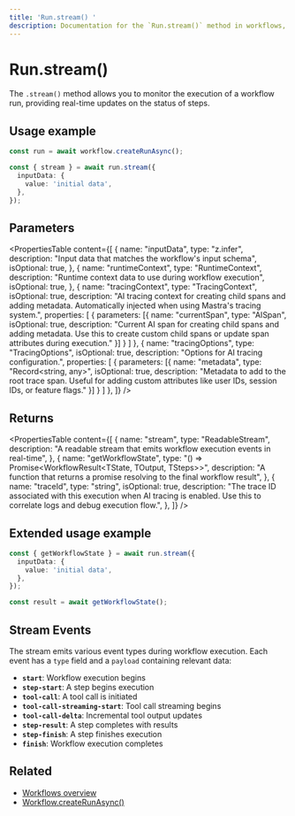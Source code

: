 ```yaml
---
title: 'Run.stream() '
description: Documentation for the `Run.stream()` method in workflows, which allows you to monitor the execution of a workflow run as a stream.
---
```


# Run.stream()

The `.stream()` method allows you to monitor the execution of a workflow run, providing real-time updates on the status of steps.

## Usage example

```typescript showLineNumbers copy
const run = await workflow.createRunAsync();

const { stream } = await run.stream({
  inputData: {
    value: 'initial data',
  },
});
```

## Parameters

<PropertiesTable
content={[
{
name: "inputData",
type: "z.infer<TInput>",
description: "Input data that matches the workflow's input schema",
isOptional: true,
},
{
name: "runtimeContext",
type: "RuntimeContext",
description: "Runtime context data to use during workflow execution",
isOptional: true,
},
{
name: "tracingContext",
type: "TracingContext",
isOptional: true,
description: "AI tracing context for creating child spans and adding metadata. Automatically injected when using Mastra's tracing system.",
properties: [
{
parameters: [{
name: "currentSpan",
type: "AISpan",
isOptional: true,
description: "Current AI span for creating child spans and adding metadata. Use this to create custom child spans or update span attributes during execution."
}]
}
]
},
{
name: "tracingOptions",
type: "TracingOptions",
isOptional: true,
description: "Options for AI tracing configuration.",
properties: [
{
parameters: [{
name: "metadata",
type: "Record<string, any>",
isOptional: true,
description: "Metadata to add to the root trace span. Useful for adding custom attributes like user IDs, session IDs, or feature flags."
}]
}
]
},
]}
/>

## Returns

<PropertiesTable
content={[
{
name: "stream",
type: "ReadableStream<StreamEvent>",
description: "A readable stream that emits workflow execution events in real-time",
},
{
name: "getWorkflowState",
type: "() => Promise<WorkflowResult<TState, TOutput, TSteps>>",
description: "A function that returns a promise resolving to the final workflow result",
},
{
name: "traceId",
type: "string",
isOptional: true,
description: "The trace ID associated with this execution when AI tracing is enabled. Use this to correlate logs and debug execution flow.",
},
]}
/>

## Extended usage example

```typescript showLineNumbers copy
const { getWorkflowState } = await run.stream({
  inputData: {
    value: 'initial data',
  },
});

const result = await getWorkflowState();
```

## Stream Events

The stream emits various event types during workflow execution. Each event has a `type` field and a `payload` containing relevant data:

- **`start`**: Workflow execution begins
- **`step-start`**: A step begins execution
- **`tool-call`**: A tool call is initiated
- **`tool-call-streaming-start`**: Tool call streaming begins
- **`tool-call-delta`**: Incremental tool output updates
- **`step-result`**: A step completes with results
- **`step-finish`**: A step finishes execution
- **`finish`**: Workflow execution completes

## Related

- [Workflows overview](/docs/workflows/overview#testing-workflows-locally)
- [Workflow.createRunAsync()](../../../reference/workflows/workflow-methods/create-run)
